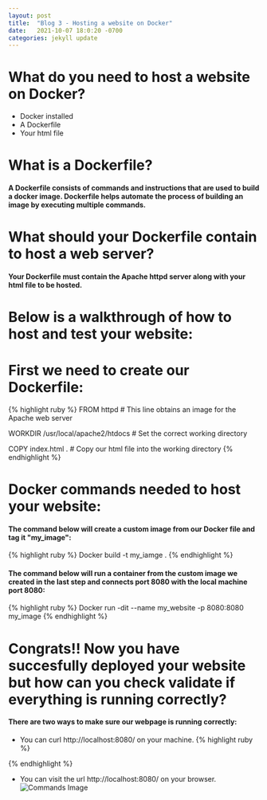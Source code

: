 ```yaml
---
layout: post
title:  "Blog 3 - Hosting a website on Docker"
date:   2021-10-07 18:0:20 -0700
categories: jekyll update
---
```


# **What do you need to host a website on Docker?**
* Docker installed
* A Dockerfile
* Your html file

# **What is a Dockerfile?**
#### A Dockerfile consists of commands and instructions that are used to build a docker image. Dockerfile helps automate the process of building an image by executing multiple commands.

# **What should your Dockerfile contain to host a web server?**
#### Your Dockerfile must contain the Apache httpd server along with your html file to be hosted.

# **Below is a walkthrough of how to host and test your website:**

# **First we need to create our Dockerfile:**
{% highlight ruby %}
FROM httpd  # This line obtains an image for the Apache web server

WORKDIR /usr/local/apache2/htdocs # Set the correct working directory

COPY index.html . # Copy our html file into the working directory
{% endhighlight %}

# **Docker commands needed to host your website:**
#### The command below will create a custom image from our Docker file and tag it "my_image":
{% highlight ruby %}
 Docker build -t my_iamge .
{% endhighlight %}

#### The command below will run a container from the custom image we created in the last step and connects port 8080 with the local machine port 8080:
{% highlight ruby %}
 Docker run -dit --name my_website -p 8080:8080 my_image
{% endhighlight %}

# **Congrats!! Now you have succesfully deployed your website but how can you check validate if everything is running correctly?**
#### There are two ways to make sure our webpage is running correctly:
* You can curl http://localhost:8080/ on your machine.
{% highlight ruby %}
<!DOCTYPE html>
<html>
    <head>
        <title>Hello World!</title>
    </head>
</html>
{% endhighlight %}

* You can visit the url http://localhost:8080/ on your browser.
  ![Commands Image](https://topramanc.github.io/Images/hello-world.png)